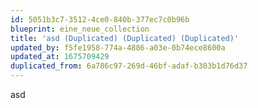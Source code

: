 ```yaml
---
id: 5051b3c7-3512-4ce0-840b-377ec7c0b96b
blueprint: eine_neue_collection
title: 'asd (Duplicated) (Duplicated) (Duplicated)'
updated_by: f5fe1958-774a-4886-a03e-0b74ece8600a
updated_at: 1675709429
duplicated_from: 6a786c97-269d-46bf-adaf-b303b1d76d37
---
```

asd